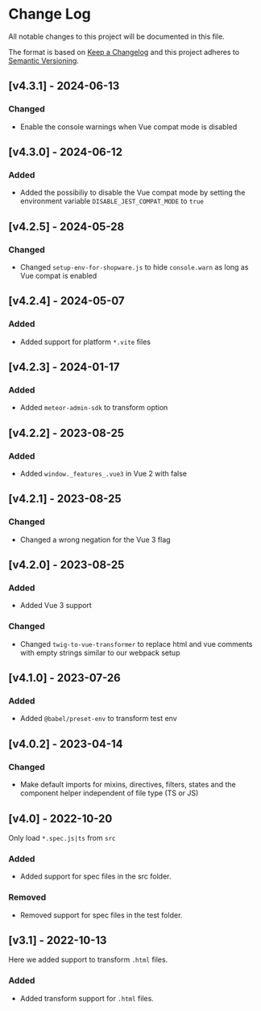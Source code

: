 
# Change Log
All notable changes to this project will be documented in this file.
 
The format is based on [Keep a Changelog](http://keepachangelog.com/)
and this project adheres to [Semantic Versioning](http://semver.org/).

## [v4.3.1] - 2024-06-13

### Changed
- Enable the console warnings when Vue compat mode is disabled

## [v4.3.0] - 2024-06-12

### Added
- Added the possibiliy to disable the Vue compat mode by setting the environment variable `DISABLE_JEST_COMPAT_MODE` to `true`

## [v4.2.5] - 2024-05-28

### Changed
- Changed `setup-env-for-shopware.js` to hide `console.warn` as long as Vue compat is enabled

## [v4.2.4] - 2024-05-07

### Added
- Added support for platform `*.vite` files

## [v4.2.3] - 2024-01-17

### Added
- Added `meteor-admin-sdk` to transform option

## [v4.2.2] - 2023-08-25

### Added
- Added `window._features_.vue3` in Vue 2 with false

## [v4.2.1] - 2023-08-25

### Changed
- Changed a wrong negation for the Vue 3 flag

## [v4.2.0] - 2023-08-25
 
### Added
- Added Vue 3 support

### Changed
- Changed `twig-to-vue-transformer` to replace html and vue comments with empty strings similar to our webpack setup

 ## [v4.1.0] - 2023-07-26
 
### Added
- Added `@babel/preset-env` to transform test env

 ## [v4.0.2] - 2023-04-14
 
### Changed
- Make default imports for mixins, directives, filters, states and the component helper independent of file type (TS or JS)

 ## [v4.0] - 2022-10-20
 
Only load `*.spec.js|ts` from `src` 
### Added
- Added support for spec files in the src folder.

### Removed
- Removed support for spec files in the test folder.

## [v3.1] - 2022-10-13
 
Here we added support to transform `.html` files.
 
### Added
- Added transform support for `.html` files.
